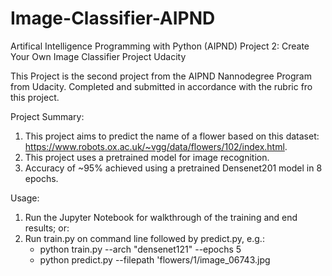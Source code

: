 # Image-Classifier-AIPND
Artifical Intelligence Programming with Python (AIPND) Project 2: Create Your Own Image Classifier Project Udacity

This Project is the second project from the AIPND Nannodegree Program from Udacity. Completed and submitted in accordance with the rubric fro this project.

Project Summary:
  1. This project aims to predict the name of a flower based on this dataset: https://www.robots.ox.ac.uk/~vgg/data/flowers/102/index.html.
  2. This project uses a pretrained model for image recognition.
  3. Accuracy of ~95% achieved using a pretrained Densenet201 model in 8 epochs.

Usage:
  1. Run the Jupyter Notebook for walkthrough of the training and end results; or:
  2. Run train.py on command line followed by predict.py, e.g.: 
     - python train.py --arch "densenet121" --epochs 5
     - python predict.py --filepath 'flowers/1/image_06743.jpg
